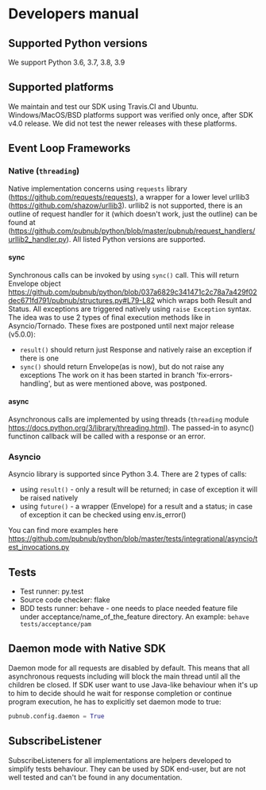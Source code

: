 # Developers manual

## Supported Python versions
We support Python 3.6, 3.7, 3.8, 3.9

## Supported platforms
We maintain and test our SDK using Travis.CI and Ubuntu.
Windows/MacOS/BSD platforms support was verified only once, after SDK v4.0 release. We did not test the newer releases with these platforms. 

## Event Loop Frameworks
### Native (`threading`)
Native implementation concerns using `requests` library (https://github.com/requests/requests), a wrapper for a lower level urllib3 (https://github.com/shazow/urllib3).
urllib2 is not supported, there is an outline of request handler for it (which doesn't work, just the outline) can be found at (https://github.com/pubnub/python/blob/master/pubnub/request_handlers/urllib2_handler.py).
All listed Python versions are supported. 

#### sync
Synchronous calls can be invoked by using `sync()` call. This will return Envelope object https://github.com/pubnub/python/blob/037a6829c341471c2c78a7a429f02dec671fd791/pubnub/structures.py#L79-L82 which wraps both Result and Status. All exceptions are triggered natively using `raise Exception` syntax. The idea was to use 2 types of final execution methods like in Asyncio/Tornado. These fixes are postponed until next major release (v5.0.0):
- `result()` should return just Response and natively raise an exception if there is one
- `sync()` should return Envelope(as is now), but do not raise any exceptions 
The work on it has been started in branch 'fix-errors-handling', but as were mentioned above, was postponed.

#### async
Asynchronous calls are implemented by using threads (`threading` module https://docs.python.org/3/library/threading.html). The passed-in to async() functinon callback will be called with a response or an error.

### Asyncio
Asyncio library is supported since Python 3.4.
There are 2 types of calls:
- using `result()` - only a result will be returned; in case of exception it will be raised natively
- using `future()` - a wrapper (Envelope) for a result and a status; in case of exception it can be checked using env.is_error()

You can find more examples here https://github.com/pubnub/python/blob/master/tests/integrational/asyncio/test_invocations.py

## Tests
* Test runner: py.test
* Source code checker: flake
* BDD tests runner: behave - one needs to place needed feature file under acceptance/name_of_the_feature directory.
   An example: `behave tests/acceptance/pam`

## Daemon mode with Native SDK
Daemon mode for all requests are disabled by default. This means that all asynchronous requests including will block the main thread until all the children be closed. If SDK user want to use Java-like behaviour when it's up to him to decide should he wait for response completion or continue program execution, he has to explicitly set daemon mode to true:

```python
pubnub.config.daemon = True
```

## SubscribeListener
SubscribeListeners for all implementations are helpers developed to simplify tests behaviour.  They can be used by SDK end-user, but  are not well tested and can't be found in any documentation.
